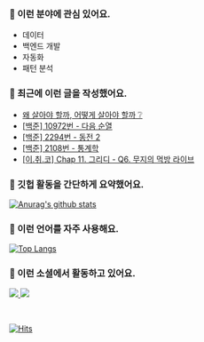 ### 📡 이런 분야에 관심 있어요.

- 데이터
- 백엔드 개발
- 자동화
- 패턴 분석

### 📝 최근에 이런 글을 작성했어요.

<!-- BLOG-POST-LIST:START -->
- [왜 살아야 할까, 어떻게 살아야 할까 ❔](https://blex.me/@mildsalmon/%EC%99%9C-%EC%82%B4%EC%95%84%EC%95%BC-%ED%95%A0%EA%B9%8C-%EC%96%B4%EB%96%BB%EA%B2%8C-%EC%82%B4%EC%95%84%EC%95%BC-%ED%95%A0%EA%B9%8C)
- [[백준] 10972번 - 다음 순열](https://blex.me/@mildsalmon/10972%EB%B2%88-%EB%8B%A4%EC%9D%8C-%EC%88%9C%EC%97%B4)
- [[백준] 2294번 - 동전 2](https://blex.me/@mildsalmon/%EB%B0%B1%EC%A4%80-2294%EB%B2%88-%EB%8F%99%EC%A0%84-2)
- [[백준] 2108번 - 통계학](https://blex.me/@mildsalmon/%EB%B0%B1%EC%A4%80-2108%EB%B2%88-%ED%86%B5%EA%B3%84%ED%95%99)
- [[이.취.코] Chap 11. 그리디 - Q6. 무지의 먹방 라이브](https://blex.me/@mildsalmon/chap-11-%EA%B7%B8%EB%A6%AC%EB%94%94-q5-%EB%AC%B4%EC%A7%80%EC%9D%98-%EB%A8%B9%EB%B0%A9-%EB%9D%BC%EC%9D%B4%EB%B8%8C)
<!-- BLOG-POST-LIST:END -->

### 📑 깃헙 활동을 간단하게 요약했어요.

[![Anurag's github stats](https://github-readme-stats.vercel.app/api?username=mildsalmon&count_private=false&show_icons=true)](https://github.com/mildsalmon)

### 🥇 이런 언어를 자주 사용해요.

[![Top Langs](https://github-readme-stats.vercel.app/api/top-langs/?username=mildsalmon&hide=html)](https://github.com/mildsalmon)

### 🔮 이런 소셜에서 활동하고 있어요.

<p>

<a href="https://blex.me/@mildsalmon">
    <img src="http://img.shields.io/badge/BLOG-black?style=flat-square&logo=bloglovin">
</a>

<a href="https://solved.ac/profile/mildsalmon">
    <img src="http://img.shields.io/badge/backjoon-blueviolet?logo=Experts Exchange">
</a>

<p>
<br>

[![Hits](https://hits.seeyoufarm.com/api/count/incr/badge.svg?url=https%3A%2F%2Fgithub.com%2Fmildsalmon)](https://hits.seeyoufarm.com)
